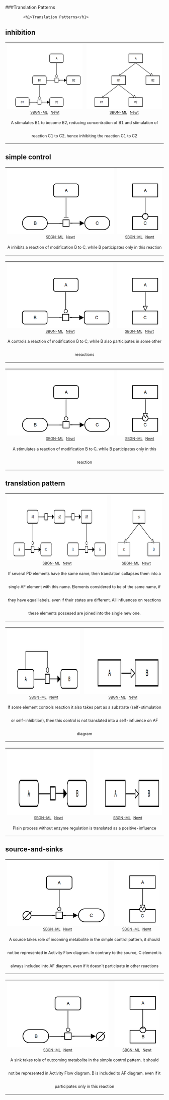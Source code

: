 ###Translation Patterns
            

            <h1>Translation Patterns</h1>
<div class="pattern_section">
<h2>inhibition</h2>

<h4></h4><table style="by_modification">
	<tr style="font-size:90%;">
		<td style="text-align:center; font-size:90%;">
			<img src="../examples/inhibition/by_modification/pd.png" height="210"/>
			<br />
			<a href="../examples/inhibition/by_modification/pd.sbgn">SBGN-ML</a>&ensp;			<a href="http://web.newteditor.org/?URL=http://sbgnbricks.github.io/examples/inhibition/by_modification/pd.sbgn" target="_blank">Newt</a>
		</td>
		<td style="text-align:center; font-size:90%;">
			<img src="../examples/inhibition/by_modification/af.png" height="210"/>
			<br />
			<a href="../examples/inhibition/by_modification/af.sbgn">SBGN-ML</a>&ensp;			<a href="http://web.newteditor.org/?URL=http://sbgnbricks.github.io/examples/inhibition/by_modification/af.sbgn" target="_blank">Newt</a>
		</td>
	</tr>
	<tr style="line-height: 3em">
		<td colspan="2" style="text-align:center; font-size:90%;">A stimulates B1 to become B2, reducing concentration of B1 and stimulation of reaction C1 to C2, hence inhibiting the reaction C1 to C2</td>
	</tr>
</table>
</div>

<div class="pattern_section">
<h2>simple control</h2>

<h4></h4><table style="simple_negative_control_with_dead_end">
	<tr style="font-size:90%;">
		<td style="text-align:center; font-size:90%;">
			<img src="../examples/simple_control/simple_negative_control_with_dead_end/pd.png" height="210"/>
			<br />
			<a href="../examples/simple_control/simple_negative_control_with_dead_end/pd.sbgn">SBGN-ML</a>&ensp;			<a href="http://web.newteditor.org/?URL=http://sbgnbricks.github.io/examples/simple_control/simple_negative_control_with_dead_end/pd.sbgn" target="_blank">Newt</a>
		</td>
		<td style="text-align:center; font-size:90%;">
			<img src="../examples/simple_control/simple_negative_control_with_dead_end/af.png" height="210"/>
			<br />
			<a href="../examples/simple_control/simple_negative_control_with_dead_end/af.sbgn">SBGN-ML</a>&ensp;			<a href="http://web.newteditor.org/?URL=http://sbgnbricks.github.io/examples/simple_control/simple_negative_control_with_dead_end/af.sbgn" target="_blank">Newt</a>
		</td>
	</tr>
	<tr style="line-height: 3em">
		<td colspan="2" style="text-align:center; font-size:90%;">A inhibits a reaction of modification B to C, while B participates only in this reaction</td>
	</tr>
</table>
<h4></h4><table style="simple_positive_control">
	<tr style="font-size:90%;">
		<td style="text-align:center; font-size:90%;">
			<img src="../examples/simple_control/simple_positive_control/pd.png" height="210"/>
			<br />
			<a href="../examples/simple_control/simple_positive_control/pd.sbgn">SBGN-ML</a>&ensp;			<a href="http://web.newteditor.org/?URL=http://sbgnbricks.github.io/examples/simple_control/simple_positive_control/pd.sbgn" target="_blank">Newt</a>
		</td>
		<td style="text-align:center; font-size:90%;">
			<img src="../examples/simple_control/simple_positive_control/af.png" height="210"/>
			<br />
			<a href="../examples/simple_control/simple_positive_control/af.sbgn">SBGN-ML</a>&ensp;			<a href="http://web.newteditor.org/?URL=http://sbgnbricks.github.io/examples/simple_control/simple_positive_control/af.sbgn" target="_blank">Newt</a>
		</td>
	</tr>
	<tr style="line-height: 3em">
		<td colspan="2" style="text-align:center; font-size:90%;">A controls a reaction of modification B to C, while B also participates in some other reeactions</td>
	</tr>
</table>
<h4></h4><table style="simple_positive_control_with_dead_end">
	<tr style="font-size:90%;">
		<td style="text-align:center; font-size:90%;">
			<img src="../examples/simple_control/simple_positive_control_with_dead_end/pd.png" height="210"/>
			<br />
			<a href="../examples/simple_control/simple_positive_control_with_dead_end/pd.sbgn">SBGN-ML</a>&ensp;			<a href="http://web.newteditor.org/?URL=http://sbgnbricks.github.io/examples/simple_control/simple_positive_control_with_dead_end/pd.sbgn" target="_blank">Newt</a>
		</td>
		<td style="text-align:center; font-size:90%;">
			<img src="../examples/simple_control/simple_positive_control_with_dead_end/af.png" height="210"/>
			<br />
			<a href="../examples/simple_control/simple_positive_control_with_dead_end/af.sbgn">SBGN-ML</a>&ensp;			<a href="http://web.newteditor.org/?URL=http://sbgnbricks.github.io/examples/simple_control/simple_positive_control_with_dead_end/af.sbgn" target="_blank">Newt</a>
		</td>
	</tr>
	<tr style="line-height: 3em">
		<td colspan="2" style="text-align:center; font-size:90%;">A stimulates a reaction of modification B to C, while B participates only in this reaction</td>
	</tr>
</table>
</div>

<div class="pattern_section">
<h2>translation pattern</h2>

<h4></h4><table style="collapsing_equal_name_elements">
	<tr style="font-size:90%;">
		<td style="text-align:center; font-size:90%;">
			<img src="../examples/translation_pattern/collapsing_equal_name_elements/pd.png" height="210"/>
			<br />
			<a href="../examples/translation_pattern/collapsing_equal_name_elements/pd.sbgn">SBGN-ML</a>&ensp;			<a href="http://web.newteditor.org/?URL=http://sbgnbricks.github.io/examples/translation_pattern/collapsing_equal_name_elements/pd.sbgn" target="_blank">Newt</a>
		</td>
		<td style="text-align:center; font-size:90%;">
			<img src="../examples/translation_pattern/collapsing_equal_name_elements/af.png" height="210"/>
			<br />
			<a href="../examples/translation_pattern/collapsing_equal_name_elements/af.sbgn">SBGN-ML</a>&ensp;			<a href="http://web.newteditor.org/?URL=http://sbgnbricks.github.io/examples/translation_pattern/collapsing_equal_name_elements/af.sbgn" target="_blank">Newt</a>
		</td>
	</tr>
	<tr style="line-height: 3em">
		<td colspan="2" style="text-align:center; font-size:90%;">If several PD elements have the same name, then translation collapses them into a single AF element with this name. Elements considered to be of the same name, if they have equal labels, even if their states are different. All influences on reactions these elements possesed are joined into the single new one.</td>
	</tr>
</table>
<h4></h4><table style="self_stimulation">
	<tr style="font-size:90%;">
		<td style="text-align:center; font-size:90%;">
			<img src="../examples/translation_pattern/self_stimulation/pd.png" height="210"/>
			<br />
			<a href="../examples/translation_pattern/self_stimulation/pd.sbgn">SBGN-ML</a>&ensp;			<a href="http://web.newteditor.org/?URL=http://sbgnbricks.github.io/examples/translation_pattern/self_stimulation/pd.sbgn" target="_blank">Newt</a>
		</td>
		<td style="text-align:center; font-size:90%;">
			<img src="../examples/translation_pattern/self_stimulation/af.png" height="210"/>
			<br />
			<a href="../examples/translation_pattern/self_stimulation/af.sbgn">SBGN-ML</a>&ensp;			<a href="http://web.newteditor.org/?URL=http://sbgnbricks.github.io/examples/translation_pattern/self_stimulation/af.sbgn" target="_blank">Newt</a>
		</td>
	</tr>
	<tr style="line-height: 3em">
		<td colspan="2" style="text-align:center; font-size:90%;">If some element controls reaction it also takes part as a substrate (self-stimulation or self-inhibition), then this control is not translated into a self-influence on AF diagram</td>
	</tr>
</table>
<h4></h4><table style="process_is_a_positive_influence">
	<tr style="font-size:90%;">
		<td style="text-align:center; font-size:90%;">
			<img src="../examples/translation_pattern/process_is_a_positive_influence/pd.png" height="210"/>
			<br />
			<a href="../examples/translation_pattern/process_is_a_positive_influence/pd.sbgn">SBGN-ML</a>&ensp;			<a href="http://web.newteditor.org/?URL=http://sbgnbricks.github.io/examples/translation_pattern/process_is_a_positive_influence/pd.sbgn" target="_blank">Newt</a>
		</td>
		<td style="text-align:center; font-size:90%;">
			<img src="../examples/translation_pattern/process_is_a_positive_influence/af.png" height="210"/>
			<br />
			<a href="../examples/translation_pattern/process_is_a_positive_influence/af.sbgn">SBGN-ML</a>&ensp;			<a href="http://web.newteditor.org/?URL=http://sbgnbricks.github.io/examples/translation_pattern/process_is_a_positive_influence/af.sbgn" target="_blank">Newt</a>
		</td>
	</tr>
	<tr style="line-height: 3em">
		<td colspan="2" style="text-align:center; font-size:90%;">Plain process without enzyme regulation is translated as a positive-influence</td>
	</tr>
</table>
</div>

<div class="pattern_section">
<h2>source-and-sinks</h2>

<h4></h4><table style="control_over_source">
	<tr style="font-size:90%;">
		<td style="text-align:center; font-size:90%;">
			<img src="../examples/source-and-sinks/control_over_source/pd.png" height="210"/>
			<br />
			<a href="../examples/source-and-sinks/control_over_source/pd.sbgn">SBGN-ML</a>&ensp;			<a href="http://web.newteditor.org/?URL=http://sbgnbricks.github.io/examples/source-and-sinks/control_over_source/pd.sbgn" target="_blank">Newt</a>
		</td>
		<td style="text-align:center; font-size:90%;">
			<img src="../examples/source-and-sinks/control_over_source/af.png" height="210"/>
			<br />
			<a href="../examples/source-and-sinks/control_over_source/af.sbgn">SBGN-ML</a>&ensp;			<a href="http://web.newteditor.org/?URL=http://sbgnbricks.github.io/examples/source-and-sinks/control_over_source/af.sbgn" target="_blank">Newt</a>
		</td>
	</tr>
	<tr style="line-height: 3em">
		<td colspan="2" style="text-align:center; font-size:90%;">A source takes role of incoming metabolite in the simple control pattern, it should not be represented in Activity Flow diagram. In contrary to the source, C element is always included into AF diagram, even if it doesn't participate in other reactions</td>
	</tr>
</table>
<h4></h4><table style="control_over_sink">
	<tr style="font-size:90%;">
		<td style="text-align:center; font-size:90%;">
			<img src="../examples/source-and-sinks/control_over_sink/pd.png" height="210"/>
			<br />
			<a href="../examples/source-and-sinks/control_over_sink/pd.sbgn">SBGN-ML</a>&ensp;			<a href="http://web.newteditor.org/?URL=http://sbgnbricks.github.io/examples/source-and-sinks/control_over_sink/pd.sbgn" target="_blank">Newt</a>
		</td>
		<td style="text-align:center; font-size:90%;">
			<img src="../examples/source-and-sinks/control_over_sink/af.png" height="210"/>
			<br />
			<a href="../examples/source-and-sinks/control_over_sink/af.sbgn">SBGN-ML</a>&ensp;			<a href="http://web.newteditor.org/?URL=http://sbgnbricks.github.io/examples/source-and-sinks/control_over_sink/af.sbgn" target="_blank">Newt</a>
		</td>
	</tr>
	<tr style="line-height: 3em">
		<td colspan="2" style="text-align:center; font-size:90%;">A sink takes role of outcoming metabolite in the simple control pattern, it should not be represented in Activity Flow diagram. B is included to AF diagram, even if it participates only in this reaction</td>
	</tr>
</table>
</div>
